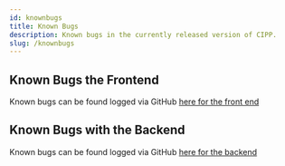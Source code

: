 ```yaml
---
id: knownbugs
title: Known Bugs
description: Known bugs in the currently released version of CIPP.
slug: /knownbugs
---
```


## Known Bugs the Frontend

Known bugs can be found logged via GitHub [here for the front end](<https://github.com/KelvinTegelaar/CIPP/issues>)

## Known Bugs with the Backend

Known bugs can be found logged via GitHub [here for the backend](<https://github.com/KelvinTegelaar/CIPP-API/issues>)
